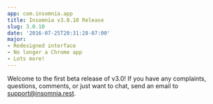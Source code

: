 ```yaml
---
app: com.insomnia.app
title: Insomnia v3.0.10 Release
slug: 3.0.10
date: '2016-07-25T20:31:28-07:00'
major:
- Redesigned interface
- No longer a Chrome app
- Lots more!
---
```


Welcome to the first beta release of v3.0! If you have any complaints, 
questions, comments, or just want to chat, send an email to 
support@insomnia.rest.
